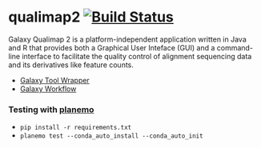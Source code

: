 # qualimap2 [![Build Status](https://travis-ci.org/scottx611x/qualimap2.svg?branch=master)](https://travis-ci.org/scottx611x/qualimap2)
Galaxy Qualimap 2 is a platform-independent application written in Java and R that provides both a Graphical User Inteface (GUI) and a command-line interface to facilitate the quality control of alignment sequencing data and its derivatives like feature counts. 

- [Galaxy Tool Wrapper](https://testtoolshed.g2.bx.psu.edu/view/scottx611x/qualimap2_bamqc/0e6aeed62025)
- [Galaxy Workflow]()

### Testing with [planemo](https://planemo.readthedocs.io/en/latest/)

- `pip install -r requirements.txt`
- `planemo test --conda_auto_install --conda_auto_init`